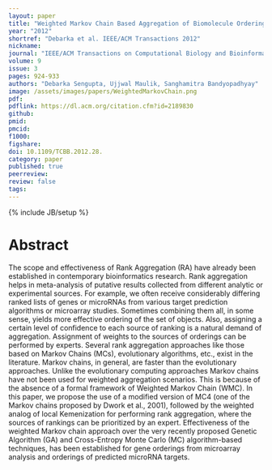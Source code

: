 ```yaml
---
layout: paper
title: "Weighted Markov Chain Based Aggregation of Biomolecule Orderings"
year: "2012"
shortref: "Debarka et al. IEEE/ACM Transactions 2012"
nickname:
journal: "IEEE/ACM Transactions on Computational Biology and Bioinformatics (TCBB)"
volume: 9
issue: 3
pages: 924-933
authors: "Debarka Sengupta, Ujjwal Maulik, Sanghamitra Bandyopadhyay"
image: /assets/images/papers/WeightedMarkovChain.png
pdf:
pdflink: https://dl.acm.org/citation.cfm?id=2189830
github:
pmid:
pmcid:
f1000:
figshare:
doi: 10.1109/TCBB.2012.28.
category: paper
published: true
peerreview:
review: false
tags:
---
```

{% include JB/setup %}


# Abstract

The scope and effectiveness of Rank Aggregation (RA) have already been established in contemporary bioinformatics research. Rank aggregation helps in meta-analysis of putative results collected from different analytic or experimental sources. For example, we often receive considerably differing ranked lists of genes or microRNAs from various target prediction algorithms or microarray studies. Sometimes combining them all, in some sense, yields more effective ordering of the set of objects. Also, assigning a certain level of confidence to each source of ranking is a natural demand of aggregation. Assignment of weights to the sources of orderings can be performed by experts. Several rank aggregation approaches like those based on Markov Chains (MCs), evolutionary algorithms, etc., exist in the literature. Markov chains, in general, are faster than the evolutionary approaches. Unlike the evolutionary computing approaches Markov chains have not been used for weighted aggregation scenarios. This is because of the absence of a formal framework of Weighted Markov Chain (WMC). In this paper, we propose the use of a modified version of MC4 (one of the Markov chains proposed by Dwork et al., 2001), followed by the weighted analog of local Kemenization for performing rank aggregation, where the sources of rankings can be prioritized by an expert. Effectiveness of the weighted Markov chain approach over the very recently proposed Genetic Algorithm (GA) and Cross-Entropy Monte Carlo (MC) algorithm-based techniques, has been established for gene orderings from microarray analysis and orderings of predicted microRNA targets.

